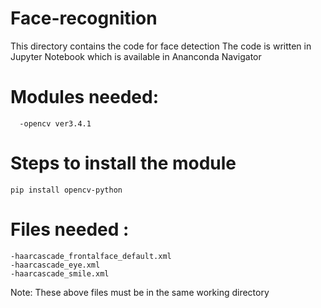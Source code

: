 # Face-recognition 
This directory contains the code for face detection
The code is written in Jupyter Notebook which is available in Ananconda Navigator
# Modules needed:
      -opencv ver3.4.1 
# Steps to install the module
    pip install opencv-python 
# Files needed :
    -haarcascade_frontalface_default.xml
    -haarcascade_eye.xml
    -haarcascade_smile.xml
 Note: These above files must be in the same working directory   
 
